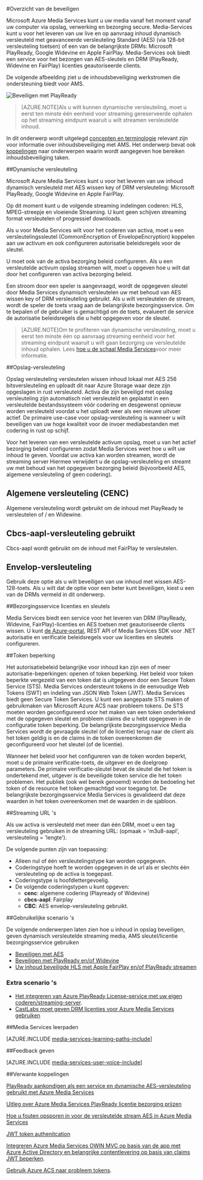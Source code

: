 <properties 
    pageTitle="Overzicht van de beveiligen | Microsoft Azure" 
    description="In dit artikel geeft een overzicht van de beveiliging van inhoud met Media-Services." 
    services="media-services" 
    documentationCenter="" 
    authors="Juliako" 
    manager="erikre" 
    editor=""/>

<tags 
    ms.service="media-services" 
    ms.workload="media" 
    ms.tgt_pltfrm="na" 
    ms.devlang="na" 
    ms.topic="article" 
    ms.date="09/27/2016" 
    ms.author="juliako"/>

#<a name="protecting-content-overview"></a>Overzicht van de beveiligen


Microsoft Azure Media Services kunt u uw media vanaf het moment vanaf uw computer via opslag, verwerking en bezorging secure. Media-Services kunt u voor het leveren van uw live en op aanvraag inhoud dynamisch versleuteld met geavanceerde versleuteling Standard (AES) (via 128-bit versleuteling toetsen) of een van de belangrijkste DRMs: Microsoft PlayReady, Google Widevine en Apple FairPlay. Media-Services ook biedt een service voor het bezorgen van AES-sleutels en DRM (PlayReady, Widevine en FairPlay) licenties geautoriseerde clients. 

De volgende afbeelding ziet u de inhoudsbeveiliging werkstromen die ondersteuning biedt voor AMS. 

![Beveiligen met PlayReady](./media/media-services-content-protection-overview/media-services-content-protection-with-multi-drm.png)

>[AZURE.NOTE]Als u wilt kunnen dynamische versleuteling, moet u eerst ten minste één eenheid voor streaming gereserveerde ophalen op het streaming eindpunt waaruit u wilt streamen versleutelde inhoud.

In dit onderwerp wordt uitgelegd [concepten en terminologie](media-services-content-protection-overview.md) relevant zijn voor informatie over inhoudsbeveiliging met AMS. Het onderwerp bevat ook [koppelingen](media-services-content-protection-overview.md#common-scenarios) naar onderwerpen waarin wordt aangegeven hoe bereiken inhoudsbeveiliging taken. 

##<a name="dynamic-encryption"></a>Dynamische versleuteling

Microsoft Azure Media Services kunt u voor het leveren van uw inhoud dynamisch versleuteld met AES wissen key of DRM versleuteling: Microsoft PlayReady, Google Widevine en Apple FairPlay.

Op dit moment kunt u de volgende streaming indelingen coderen: HLS, MPEG-streepje en vloeiende Streaming. U kunt geen schijven streaming format versleutelen of progressief downloads.

Als u voor Media Services wilt voor het coderen van activa, moet u een versleutelingssleutel (CommonEncryption of EnvelopeEncryption) koppelen aan uw activum en ook configureren autorisatie beleidsregels voor de sleutel.

U moet ook van de activa bezorging beleid configureren. Als u een versleutelde activum opslag streamen wilt, moet u opgeven hoe u wilt dat door het configureren van activa bezorging beleid.

Een stroom door een speler is aangevraagd, wordt de opgegeven sleutel door Media Services dynamisch versleutelen uw met behoud van AES wissen key of DRM versleuteling gebruikt. Als u wilt versleutelen de stream, wordt de speler de toets vraag aan de belangrijkste bezorgingsservice. Om te bepalen of de gebruiker is gemachtigd om de toets, evalueert de service de autorisatie beleidsregels die u hebt opgegeven voor de sleutel.

>[AZURE.NOTE]Om te profiteren van dynamische versleuteling, moet u eerst ten minste één op aanvraag streaming eenheid voor het streaming eindpunt waaruit u wilt gaan bezorging uw versleutelde inhoud ophalen. Lees [hoe u de schaal Media Services](media-services-portal-manage-streaming-endpoints.md)voor meer informatie.

##<a name="storage-encryption"></a>Opslag-versleuteling

Opslag versleuteling versleutelen wissen inhoud lokaal met AES 256 bitsversleuteling en uploadt dit naar Azure Storage waar deze zijn opgeslagen in rust versleuteld. Activa die zijn beveiligd met opslag versleuteling zijn automatisch niet versleuteld en geplaatst in een versleutelde bestandssysteem vóór codering en desgewenst opnieuw worden versleuteld voordat u het uploadt weer als een nieuwe uitvoer actief. De primaire use-case voor opslag-versleuteling is wanneer u wilt beveiligen van uw hoge kwaliteit voor de invoer mediabestanden met codering in rust op schijf.

Voor het leveren van een versleutelde activum opslag, moet u van het actief bezorging beleid configureren zodat Media Services weet hoe u wilt uw inhoud te geven. Voordat uw activa kan worden streamen, wordt de streaming server Hiermee verwijdert u de opslag-versleuteling en streamt uw met behoud van het opgegeven bezorging beleid (bijvoorbeeld AES, algemene versleuteling of geen codering).

## <a name="common-encryption-cenc"></a>Algemene versleuteling (CENC)

Algemene versleuteling wordt gebruikt om de inhoud met PlayReady te versleutelen of / en Widewine.

## <a name="using-cbcs-aapl-encryption"></a>Cbcs-aapl-versleuteling gebruikt

Cbcs-aapl wordt gebruikt om de inhoud met FairPlay te versleutelen.

## <a name="envelope-encryption"></a>Envelop-versleuteling 

Gebruik deze optie als u wilt beveiligen van uw inhoud met wissen AES-128-toets. Als u wilt dat de optie voor een beter kunt beveiligen, kiest u een van de DRMs vermeld in dit onderwerp. 

##<a name="licenses-and-keys-delivery-service"></a>Bezorgingsservice licenties en sleutels

Media Services biedt een service voor het leveren van DRM (PlayReady, Widevine, FairPlay)-licenties en AES toetsen met geautoriseerde clients wissen. U kunt [de Azure-portal](media-services-portal-protect-content.md), REST API of Media Services SDK voor .NET autorisatie en verificatie beleidsregels voor uw licenties en sleutels configureren.

##<a name="token-restriction"></a>Token beperking

Het autorisatiebeleid belangrijke voor inhoud kan zijn een of meer autorisatie-beperkingen: openen of token beperking. Het beleid voor token beperkte vergezeld van een token dat is uitgegeven door een Secure Token Service (STS). Media Services ondersteunt tokens in de eenvoudige Web Tokens (SWT) en indeling van JSON Web Token (JWT). Media Services biedt geen Secure Token Services. U kunt een aangepaste STS maken of gebruikmaken van Microsoft Azure ACS naar probleem tokens. De STS moeten worden geconfigureerd voor het maken van een token ondertekend met de opgegeven sleutel en probleem claims die u hebt opgegeven in de configuratie token beperking. De belangrijkste bezorgingsservice Media Services wordt de gevraagde sleutel (of de licentie) terug naar de client als het token geldig is en de claims in de token overeenkomen die geconfigureerd voor het sleutel (of de licentie).

Wanneer het beleid voor het configureren van de token worden beperkt, moet u de primaire verificatie-toets, de uitgever en de doelgroep parameters. De primaire verificatie-sleutel bevat de sleutel die het token is ondertekend met, uitgever is de beveiligde token service die het token problemen. Het publiek (ook wel bereik genoemd) worden de bedoeling het token of de resource het token gemachtigd voor toegang tot. De belangrijkste bezorgingsservice Media Services is gevalideerd dat deze waarden in het token overeenkomen met de waarden in de sjabloon.

##<a name="streaming-urls"></a>Streaming URL 's

Als uw activa is versleuteld met meer dan één DRM, moet u een tag versleuteling gebruiken in de streaming URL: (opmaak = 'm3u8-aapl', versleuteling = 'lengte').

De volgende punten zijn van toepassing:

- Alleen nul of één versleutelingstype kan worden opgegeven.
- Coderingstype hoeft te worden opgegeven in de url als er slechts één versleuteling op de activa is toegepast.
- Coderingstype is hoofdlettergevoelig.
- De volgende coderingstypen u kunt opgeven:  
    - **cenc**: algemene codering (Playready of Widevine)
    - **cbcs-aapl**: Fairplay
    - **CBC**: AES envelop-versleuteling gebruikt.

##<a name="common-scenarios"></a>Gebruikelijke scenario 's

De volgende onderwerpen laten zien hoe u inhoud in opslag beveiligen, geven dynamisch versleutelde streaming media, AMS sleutel/licentie bezorgingsservice gebruiken

- [Beveiligen met AES](media-services-protect-with-aes128.md) 
- [Beveiligen met PlayReady en/of Widevine](media-services-protect-with-drm.md)
- [Uw inhoud beveiligde HLS met Apple FairPlay en/of PlayReady streamen](media-services-protect-hls-with-fairplay.md)

### <a name="additional-scenarios"></a>Extra scenario 's

- [Het integreren van Azure PlayReady License-service met uw eigen coderen/streaming-server](http://mingfeiy.com/integrate-azure-playready-license-service-encryptorstreaming-server).
- [CastLabs moet geven DRM licenties voor Azure Media Services gebruiken](media-services-castlabs-integration.md)
 
##<a name="media-services-learning-paths"></a>Media Services leerpaden

[AZURE.INCLUDE [media-services-learning-paths-include](../../includes/media-services-learning-paths-include.md)]

##<a name="provide-feedback"></a>Feedback geven

[AZURE.INCLUDE [media-services-user-voice-include](../../includes/media-services-user-voice-include.md)]

##<a name="related-links"></a>Verwante koppelingen

[PlayReady aankondigen als een service en dynamische AES-versleuteling gebruikt met Azure Media Services](http://mingfeiy.com/playready)

[Uitleg over Azure Media Services PlayReady licentie bezorging prijzen](http://mingfeiy.com/playready-pricing-explained-in-azure-media-services)

[Hoe u fouten opsporen in voor de versleutelde stream AES in Azure Media Services](http://mingfeiy.com/debug-aes-encrypted-stream-azure-media-services)

[JWT token authenitcation](http://www.gtrifonov.com/2015/01/03/jwt-token-authentication-in-azure-media-services-and-dynamic-encryption/)

[Integreren Azure Media Services OWIN MVC op basis van de app met Azure Active Directory en belangrijke contentlevering op basis van claims JWT beperken](http://www.gtrifonov.com/2015/01/24/mvc-owin-azure-media-services-ad-integration/).

[Gebruik Azure ACS naar probleem tokens](http://mingfeiy.com/acs-with-key-services).

[content-protection]: ./media/media-services-content-protection-overview/media-services-content-protection.png
